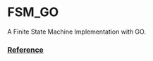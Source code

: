 # FSM_GO
A Finite State Machine Implementation with GO.

### [Reference](https://www.jianshu.com/p/37281543f506)

